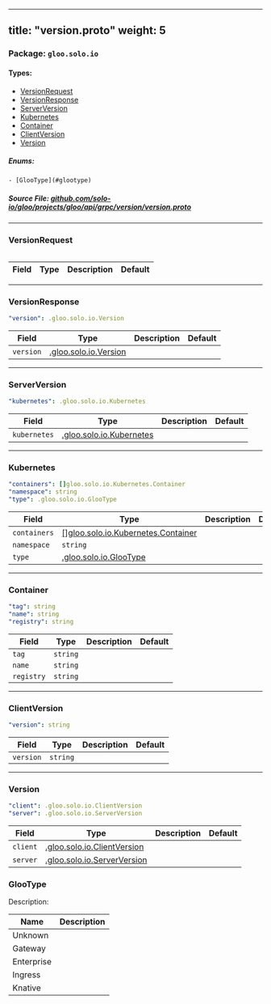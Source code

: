 
---
title: "version.proto"
weight: 5
---

<!-- Code generated by solo-kit. DO NOT EDIT. -->


### Package: `gloo.solo.io` 
#### Types:


- [VersionRequest](#versionrequest)
- [VersionResponse](#versionresponse)
- [ServerVersion](#serverversion)
- [Kubernetes](#kubernetes)
- [Container](#container)
- [ClientVersion](#clientversion)
- [Version](#version)
  

 

##### Enums:


	- [GlooType](#glootype)



##### Source File: [github.com/solo-io/gloo/projects/gloo/api/grpc/version/version.proto](https://github.com/solo-io/gloo/blob/master/projects/gloo/api/grpc/version/version.proto)





---
### VersionRequest



```yaml

```

| Field | Type | Description | Default |
| ----- | ---- | ----------- |----------- | 




---
### VersionResponse



```yaml
"version": .gloo.solo.io.Version

```

| Field | Type | Description | Default |
| ----- | ---- | ----------- |----------- | 
| `version` | [.gloo.solo.io.Version](../version.proto.sk#version) |  |  |




---
### ServerVersion



```yaml
"kubernetes": .gloo.solo.io.Kubernetes

```

| Field | Type | Description | Default |
| ----- | ---- | ----------- |----------- | 
| `kubernetes` | [.gloo.solo.io.Kubernetes](../version.proto.sk#kubernetes) |  |  |




---
### Kubernetes



```yaml
"containers": []gloo.solo.io.Kubernetes.Container
"namespace": string
"type": .gloo.solo.io.GlooType

```

| Field | Type | Description | Default |
| ----- | ---- | ----------- |----------- | 
| `containers` | [[]gloo.solo.io.Kubernetes.Container](../version.proto.sk#container) |  |  |
| `namespace` | `string` |  |  |
| `type` | [.gloo.solo.io.GlooType](../version.proto.sk#glootype) |  |  |




---
### Container



```yaml
"tag": string
"name": string
"registry": string

```

| Field | Type | Description | Default |
| ----- | ---- | ----------- |----------- | 
| `tag` | `string` |  |  |
| `name` | `string` |  |  |
| `registry` | `string` |  |  |




---
### ClientVersion



```yaml
"version": string

```

| Field | Type | Description | Default |
| ----- | ---- | ----------- |----------- | 
| `version` | `string` |  |  |




---
### Version



```yaml
"client": .gloo.solo.io.ClientVersion
"server": .gloo.solo.io.ServerVersion

```

| Field | Type | Description | Default |
| ----- | ---- | ----------- |----------- | 
| `client` | [.gloo.solo.io.ClientVersion](../version.proto.sk#clientversion) |  |  |
| `server` | [.gloo.solo.io.ServerVersion](../version.proto.sk#serverversion) |  |  |



  
### GlooType

Description: 

| Name | Description |
| ----- | ----------- | 
| Unknown |  |
| Gateway |  |
| Enterprise |  |
| Ingress |  |
| Knative |  |


<!-- Start of HubSpot Embed Code -->
<script type="text/javascript" id="hs-script-loader" async defer src="//js.hs-scripts.com/5130874.js"></script>
<!-- End of HubSpot Embed Code -->
